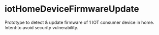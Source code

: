 # iotHomeDeviceFirmwareUpdate
Prototype to detect &amp; update firmware of 1 IOT consumer device in home. Intent:to avoid security vulnerability.
